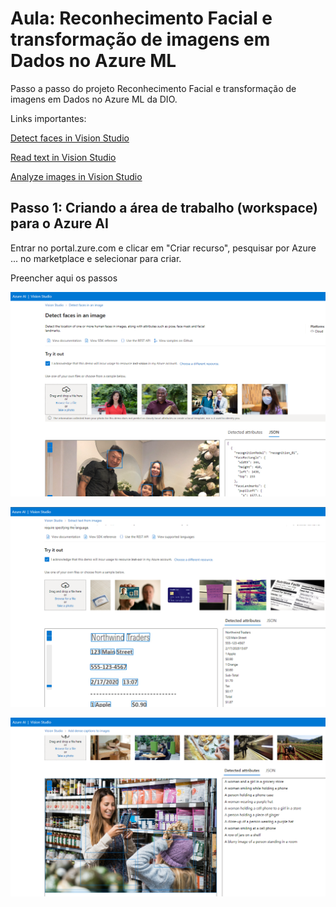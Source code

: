 # Aula: Reconhecimento Facial e transformação de imagens em Dados no Azure ML

Passo a passo do projeto Reconhecimento Facial e transformação de imagens em Dados no Azure ML da DIO.

Links importantes:

[Detect faces in Vision Studio](https://microsoftlearning.github.io/mslearn-ai-fundamentals/Instructions/Labs/04-face.html)

[Read text in Vision Studio](https://microsoftlearning.github.io/mslearn-ai-fundamentals/Instructions/Labs/05-ocr.html)

[Analyze images in Vision Studio](https://microsoftlearning.github.io/mslearn-ai-fundamentals/Instructions/Labs/03-image-analysis.html)


## Passo 1: Criando a área de trabalho (workspace) para o Azure AI

Entrar no portal.zure.com e clicar em "Criar recurso", pesquisar por Azure ... no marketplace e selecionar para criar.

Preencher aqui os passos

![Img](./imgs/faces.png)

![Img](./imgs/ocr.png)

![Img](./imgs/dense-captioning.png)
